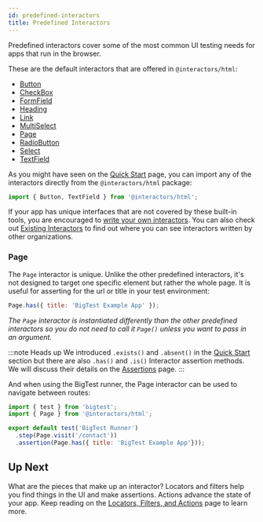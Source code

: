 ```yaml
---
id: predefined-interactors
title: Predefined Interactors
---
```


Predefined interactors cover some of the most common UI testing needs for apps that run in the browser.

These are the default interactors that are offered in `@interactors/html`:

- [Button](https://github.com/thefrontside/interactors/blob/main/packages/html/src/button.ts)
- [CheckBox](https://github.com/thefrontside/interactors/blob/main/packages/html/src/check-box.ts)
- [FormField](https://github.com/thefrontside/interactors/blob/main/packages/html/src/form-field.ts)
- [Heading](https://github.com/thefrontside/interactors/blob/main/packages/html/src/heading.ts)
- [Link](https://github.com/thefrontside/interactors/blob/main/packages/html/src/link.ts)
- [MultiSelect](https://github.com/thefrontside/interactors/blob/main/packages/html/src/multi-select.ts)
- [Page](https://github.com/thefrontside/interactors/blob/main/packages/html/src/page.ts)
- [RadioButton](https://github.com/thefrontside/interactors/blob/main/packages/html/src/radio-button.ts)
- [Select](https://github.com/thefrontside/interactors/blob/main/packages/html/src/select.ts)
- [TextField](https://github.com/thefrontside/interactors/blob/main/packages/html/src/text-field.ts)

As you might have seen on the [Quick Start](/docs/) page, you can import any of the interactors directly from the `@interactors/html` package:

```js
import { Button, TextField } from '@interactors/html';
```

If your app has unique interfaces that are not covered by these built-in tools, you are encouraged to [write your own interactors](/docs/write-your-own). You can also check out [Existing Interactors](/docs/existing-interactors) to find out where you can see interactors written by other organizations.

### Page

The `Page` interactor is unique. Unlike the other predefined interactors, it's not designed to target one specific element but rather the whole page. It is useful for asserting for the url or title in your test environment:

```js
Page.has({ title: 'BigTest Example App' });
```
_The `Page` interactor is instantiated differently than the other predefined interactors so you do not need to call it `Page()` unless you want to pass in an argument._

:::note Heads up
We introduced `.exists()` and `.absent()` in the [Quick Start](/docs/) section but there are also `.has()` and `.is()` Interactor assertion methods. We will discuss their details on the [Assertions](/docs/assertions) page.
:::

And when using the BigTest runner, the Page interactor can be used to navigate between routes:

```js
import { test } from 'bigtest';
import { Page } from '@interactors/html';

export default test('BigTest Runner')
  .step(Page.visit('/contact'))
  .assertion(Page.has({ title: 'BigTest Example App'}));
```

## Up Next

What are the pieces that make up an interactor? Locators and filters help you find things in the UI and make assertions. Actions advance the state of your app. Keep reading on the [Locators, Filters, and Actions](/docs/locators-filters-actions) page to learn more.
